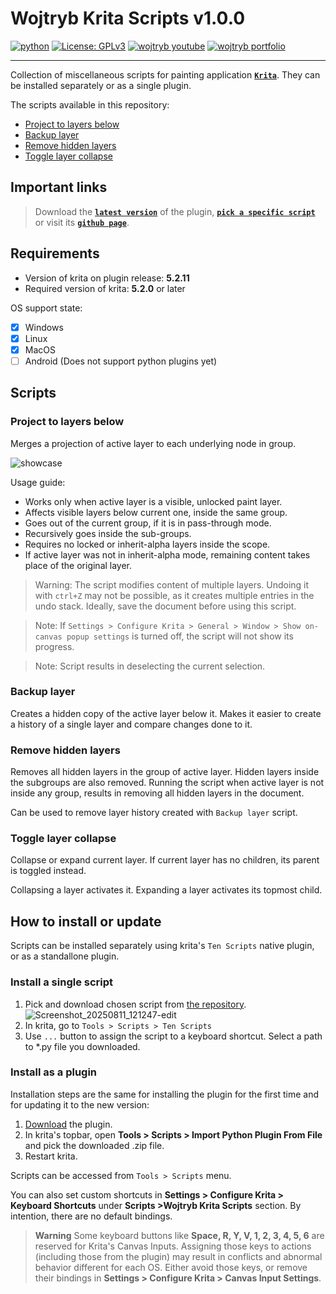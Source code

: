 # Wojtryb Krita Scripts **v1.0.0**

[![python](https://img.shields.io/badge/Python-3.10-3776AB.svg?style=flat&logo=python&logoColor=white)](https://www.python.org)
[![License: GPLv3](https://img.shields.io/badge/License-GPLv3-blue.svg)](https://www.gnu.org/licenses/gpl-3.0)
[![wojtryb youtube](https://img.shields.io/badge/YouTube-wojtryb-ee0000.svg?style=flat&logo=youtube)](https://youtube.com/wojtryb)
[![wojtryb portfolio](https://img.shields.io/badge/Art_Portfolio-wojtryb-000000.svg?style=flat&logo=)](https://cara.app/wojtryb)

---

Collection of miscellaneous scripts for painting application [**`Krita`**](https://krita.org/). They can be installed separately or as a single plugin.

The scripts available in this repository:
- [Project to layers below](#project-to-layers-below)
- [Backup layer](#backup-layer)
- [Remove hidden layers](#remove-hidden-layers)
- [Toggle layer collapse](#toggle-layer-collapse)

## Important links
> Download the [**`latest version`**](https://github.com/wojtryb/Wojtryb-Krita-Scripts/archive/refs/heads/main.zip) of the plugin, [**`pick a specific script`**](https://github.com/wojtryb/Wojtryb-Krita-Scripts/tree/main/wojtryb_krita_scripts/scripts) or visit its [**`github page`**](https://github.com/wojtryb/Wojtryb-Krita-Scripts).

## Requirements
- Version of krita on plugin release: **5.2.11**
- Required version of krita: **5.2.0** or later

OS support state:
- [x] Windows
- [x] Linux
- [X] MacOS
- [ ] Android (Does not support python plugins yet)

## Scripts

### Project to layers below

Merges a projection of active layer to each underlying node in group.

![showcase](https://github.com/user-attachments/assets/d765b30f-c840-4e0a-81b2-f7f543b01408)

Usage guide:

- Works only when active layer is a visible, unlocked paint layer.
- Affects visible layers below current one, inside the same group.
- Goes out of the current group, if it is in pass-through mode.
- Recursively goes inside the sub-groups.
- Requires no locked or inherit-alpha layers inside the scope.
- If active layer was not in inherit-alpha mode, remaining content takes place of the original layer.

> Warning: The script modifies content of multiple layers. Undoing it with `ctrl+Z` may not be possible, as it creates multiple entries in the undo stack. Ideally, save the document before using this script.

> Note: If `Settings > Configure Krita > General > Window > Show on-canvas popup settings` is turned off, the script will not show its progress.

> Note: Script results in deselecting the current selection.

### Backup layer

Creates a hidden copy of the active layer below it. Makes it easier to create a history of a single layer and compare changes done to it.

### Remove hidden layers

Removes all hidden layers in the group of active layer. Hidden layers inside the subgroups are also removed. Running the script when active layer is not inside any group, results in removing all hidden layers in the document.

Can be used to remove layer history created with `Backup layer` script.

### Toggle layer collapse

Collapse or expand current layer. If current layer has no children, its parent is toggled instead.

Collapsing a layer activates it. Expanding a layer activates its topmost child.

## How to install or update

Scripts can be installed separately using krita's `Ten Scripts` native plugin, or as a standallone plugin.

### Install a single script

1. Pick and download chosen script from [the repository](https://github.com/wojtryb/Wojtryb-Krita-Scripts/tree/main/wojtryb_krita_scripts/scripts).
   <img alt="Screenshot_20250811_121247-edit" src="https://github.com/user-attachments/assets/41a6ae2f-e9ca-44f3-9ab9-4208f0e9049e" />
2. In krita, go to `Tools > Scripts > Ten Scripts`
3. Use `...` button to assign the script to a keyboard shortcut. Select a path to *.py file you downloaded.

### Install as a plugin

Installation steps are the same for installing the plugin for the first time and for updating it to the new version:

1. [Download](https://github.com/wojtryb/Wojtryb-Krita-Scripts/archive/refs/heads/main.zip) the plugin.
2. In krita's topbar, open **Tools > Scripts > Import Python Plugin From File** and pick the downloaded .zip file.
3. Restart krita.

Scripts can be accessed from `Tools > Scripts` menu.

You can also set custom shortcuts in **Settings > Configure Krita > Keyboard Shortcuts** under **Scripts >Wojtryb Krita Scripts** section. By intention, there are no default bindings.

> **Warning**
> Some keyboard buttons like **Space, R, Y, V, 1, 2, 3, 4, 5, 6** are reserved for Krita's Canvas Inputs. Assigning those keys to actions (including those from the plugin) may result in conflicts and abnormal behavior different for each OS. Either avoid those keys, or remove their bindings in **Settings > Configure Krita > Canvas Input Settings**.
